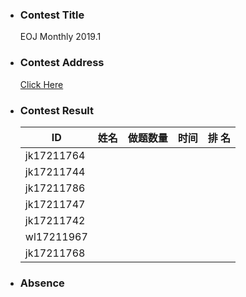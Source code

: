 * ### Contest Title
    EOJ Monthly 2019.1
* ### Contest Address
    [Click Here](https://acm.ecnu.edu.cn/contest/126/)
* ### Contest Result
    | ID       | 姓名     | 做题数量 | 时间    |排  名 |
    | -------- | ------  | ----    |------ |------ |
    | jk17211764 |       |       |     | |
    | jk17211744 | |  |  ||
    |jk17211786 | | | ||
    |jk17211747 |||||
    |jk17211742|||||
    |wl17211967|||||
    |jk17211768|||||

* ### Absence
     


